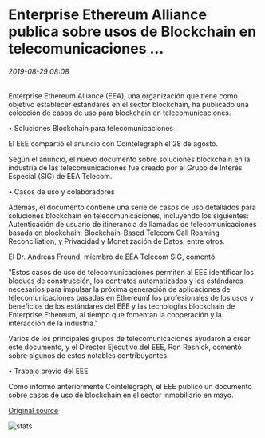 # Enterprise Ethereum Alliance publica sobre usos de Blockchain en telecomunicaciones ...

###### 2019-08-29 08:08

Enterprise Ethereum Alliance (EEA), una organización que tiene como objetivo establecer estándares en el sector blockchain, ha publicado una colección de casos de uso para blockchain en telecomunicaciones.

• Soluciones Blockchain para telecomunicaciones

El EEE compartió el anuncio con Cointelegraph el 28 de agosto.

Según el anuncio, el nuevo documento sobre soluciones blockchain en la industria de las telecomunicaciones fue creado por el Grupo de Interés Especial (SIG) de EEA Telecom.

• Casos de uso y colaboradores

Además, el documento contiene una serie de casos de uso detallados para soluciones blockchain en telecomunicaciones, incluyendo los siguientes: Autenticación de usuario de itinerancia de llamadas de telecomunicaciones basada en blockchain; Blockchain-Based Telecom Call Roaming Reconciliation; y Privacidad y Monetización de Datos, entre otros.

El Dr. Andreas Freund, miembro de EEA Telecom SIG, comentó:

"Estos casos de uso de telecomunicaciones permiten al EEE identificar los bloques de construcción, los contratos automatizados y los estándares necesarios para impulsar la próxima generación de aplicaciones de telecomunicaciones basadas en Ethereum[ los profesionales de los usos y beneficios de los estándares del EEE y las tecnologías blockchain de Enterprise Ethereum, al tiempo que fomentan la cooperación y la interacción de la industria."

Varios de los principales grupos de telecomunicaciones ayudaron a crear este documento, y el Director Ejecutivo del EEE, Ron Resnick, comentó sobre algunos de estos notables contribuyentes.

• Trabajo previo del EEE

Como informó anteriormente Cointelegraph, el EEE publicó un documento sobre casos de uso de blockchain en el sector inmobiliario en mayo.

[Original source](https://cointelegraph.com/news/enterprise-ethereum-alliance-publishes-on-blockchain-uses-in-telecoms)

![stats](https://c.statcounter.com/11760860/0/a89fa40b/1/ "stats")